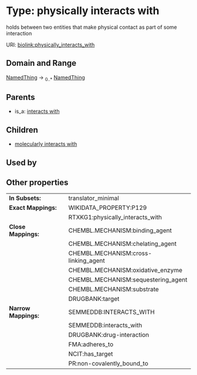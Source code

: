 
# Type: physically interacts with


holds between two entities that make physical contact as part of some interaction

URI: [biolink:physically_interacts_with](https://w3id.org/biolink/vocab/physically_interacts_with)


## Domain and Range

[NamedThing](NamedThing.md) ->  <sub>0..*</sub> [NamedThing](NamedThing.md)

## Parents

 *  is_a: [interacts with](interacts_with.md)

## Children

 *  [molecularly interacts with](molecularly_interacts_with.md)

## Used by


## Other properties

|  |  |  |
| --- | --- | --- |
| **In Subsets:** | | translator_minimal |
| **Exact Mappings:** | | WIKIDATA_PROPERTY:P129 |
|  | | RTXKG1:physically_interacts_with |
| **Close Mappings:** | | CHEMBL.MECHANISM:binding_agent |
|  | | CHEMBL.MECHANISM:chelating_agent |
|  | | CHEMBL.MECHANISM:cross-linking_agent |
|  | | CHEMBL.MECHANISM:oxidative_enzyme |
|  | | CHEMBL.MECHANISM:sequestering_agent |
|  | | CHEMBL.MECHANISM:substrate |
|  | | DRUGBANK:target |
| **Narrow Mappings:** | | SEMMEDDB:INTERACTS_WITH |
|  | | SEMMEDDB:interacts_with |
|  | | DRUGBANK:drug-interaction |
|  | | FMA:adheres_to |
|  | | NCIT:has_target |
|  | | PR:non-covalently_bound_to |

